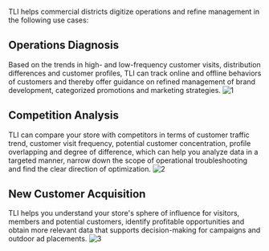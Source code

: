 TLI helps commercial districts digitize operations and refine management in the following use cases:
## Operations Diagnosis
Based on the trends in high- and low-frequency customer visits, distribution differences and customer profiles, TLI can track online and offline behaviors of customers and thereby offer guidance on refined management of brand development, categorized promotions and marketing strategies.
![1](https://main.qcloudimg.com/raw/c282570989cc54a881329ee610ed8ff7.png)
## Competition Analysis
TLI can compare your store with competitors in terms of customer traffic trend, customer visit frequency, potential customer concentration, profile overlapping and degree of difference, which can help you analyze data in a targeted manner, narrow down the scope of operational troubleshooting and find the clear direction of optimization.
![2](https://main.qcloudimg.com/raw/33de64596749d253db9b20e341a36322.png)
## New Customer Acquisition
TLI helps you understand your store's sphere of influence for visitors, members and potential customers, identify profitable opportunities and obtain more relevant data that supports decision-making for campaigns and outdoor ad placements.
![3](https://main.qcloudimg.com/raw/d20cf035e82c52453312d587c51b86e0.png)